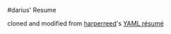 #darius' Resume

cloned and modified from [harperreed](http://github.com/harperreed/)'s [YAML résumé](https://github.com/harperreed/resume)

